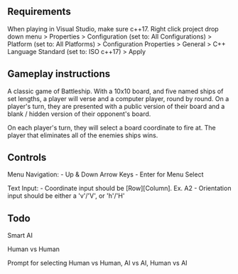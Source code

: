 ## Requirements
When playing in Visual Studio, make sure c++17.
Right click project drop down menu > Properties > Configuration (set to: All Configurations) > Platform (set to: All Platforms) > Configuration Properties > General > C++ Language Standard (set to: ISO c++17) > Apply


## Gameplay instructions
A classic game of Battleship. With a 10x10 board, and five named ships of set lengths, a player will verse and a computer player, round by round. On a player's turn, they are presented with a public version of their board and a blank / hidden version of their opponent's board.

On each player's turn, they will select a board coordinate to fire at. The player that eliminates all of the enemies ships wins.

## Controls
Menu Navigation:
    - Up & Down Arrow Keys
    - Enter for Menu Select

Text Input:
    - Coordinate input should be [Row][Column]. Ex. A2
    - Orientation input should be either a 'v'/'V', or 'h'/'H'
    
## Todo
<p> Smart AI </p>
<p> Human vs Human </p>
<p> Prompt for selecting Human vs Human, AI vs AI, Human vs AI</p>
